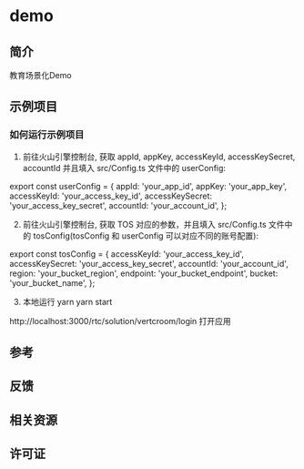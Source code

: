 # demo

## 简介
教育场景化Demo

## 示例项目

### 如何运行示例项目
1. 前往火山引擎控制台, 获取 appId, appKey, accessKeyId, accessKeySecret, accountId 并且填入 src/Config.ts 文件中的 userConfig:

export const userConfig = {
  appId: 'your_app_id',
  appKey: 'your_app_key',
  accessKeyId: 'your_access_key_id',
  accessKeySecret: 'your_access_key_secret',
  accountId: 'your_account_id',
};

2. 前往火山引擎控制台, 获取 TOS 对应的参数，并且填入 src/Config.ts 文件中的 tosConfig(tosConfig 和 userConfig 可以对应不同的账号配置):

export const tosConfig = {
  accessKeyId: 'your_access_key_id',
  accessKeySecret: 'your_access_key_secret',
  accountId: 'your_account_id',
  region: 'your_bucket_region',
  endpoint: 'your_bucket_endpoint',
  bucket: 'your_bucket_name',
};


3. 本地运行
yarn
yarn start

http://localhost:3000/rtc/solution/vertcroom/login 打开应用

## 参考

## 反馈

## 相关资源

## 许可证
